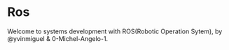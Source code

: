 # Ros
Welcome to systems development with ROS(Robotic Operation Sytem), by @yvinmiguel & 0-Michel-Angelo-1. 
